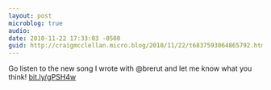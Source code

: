 ```yaml
---
layout: post
microblog: true
audio: 
date: 2010-11-22 17:33:03 -0500
guid: http://craigmcclellan.micro.blog/2010/11/22/t6837593064865792.html
---
```

Go listen to the new song I wrote with @brerut and let me know what you think! [bit.ly/gPSH4w](http://bit.ly/gPSH4w)
